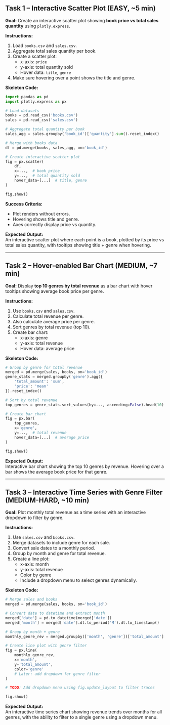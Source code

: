 ## Task 1 – Interactive Scatter Plot (EASY, ~5 min)

**Goal:** Create an interactive scatter plot showing **book price vs total sales quantity** using `plotly.express`.  

**Instructions:**
1. Load `books.csv` and `sales.csv`.
2. Aggregate total sales quantity per book.
3. Create a scatter plot:
   - x-axis: `price`
   - y-axis: total quantity sold
   - Hover data: `title`, `genre`
4. Make sure hovering over a point shows the title and genre.

**Skeleton Code:**
```python
import pandas as pd
import plotly.express as px

# Load datasets
books = pd.read_csv('books.csv')
sales = pd.read_csv('sales.csv')

# Aggregate total quantity per book
sales_agg = sales.groupby('book_id')['quantity'].sum().reset_index()

# Merge with books data
df = pd.merge(books, sales_agg, on='book_id')

# Create interactive scatter plot
fig = px.scatter(
    df,
    x=...,  # book price
    y=...,  # total quantity sold
    hover_data=[...]  # title, genre
)

fig.show()
```

**Success Criteria:**
- Plot renders without errors.
- Hovering shows title and genre.
- Axes correctly display price vs quantity.

**Expected Output:**  
An interactive scatter plot where each point is a book, plotted by its price vs total sales quantity, with tooltips showing title + genre when hovering.

---

## Task 2 – Hover-enabled Bar Chart (MEDIUM, ~7 min)

**Goal:** Display **top 10 genres by total revenue** as a bar chart with hover tooltips showing average book price per genre.

**Instructions:**
1. Use `books.csv` and `sales.csv`.
2. Calculate total revenue per genre.
3. Also calculate average price per genre.
4. Sort genres by total revenue (top 10).
5. Create bar chart:
   - x-axis: genre
   - y-axis: total revenue
   - Hover data: average price

**Skeleton Code:**
```python
# Group by genre for total revenue
merged = pd.merge(sales, books, on='book_id')
genre_stats = merged.groupby('genre').agg({
    'total_amount': 'sum',
    'price': 'mean'
}).reset_index()

# Sort by total revenue
top_genres = genre_stats.sort_values(by=..., ascending=False).head(10)

# Create bar chart
fig = px.bar(
    top_genres,
    x='genre',
    y=...,  # total revenue
    hover_data=[...]  # average price
)

fig.show()
```

**Expected Output:**  
Interactive bar chart showing the top 10 genres by revenue. Hovering over a bar shows the average book price for that genre.

---

## Task 3 – Interactive Time Series with Genre Filter (MEDIUM-HARD, ~10 min)

**Goal:** Plot monthly total revenue as a time series with an interactive dropdown to filter by genre.

**Instructions:**
1. Use `sales.csv` and `books.csv`.
2. Merge datasets to include genre for each sale.
3. Convert sale dates to a monthly period.
4. Group by month and genre for total revenue.
5. Create a line plot:
   - x-axis: month
   - y-axis: total revenue
   - Color by genre
   - Include a dropdown menu to select genres dynamically.

**Skeleton Code:**
```python
# Merge sales and books
merged = pd.merge(sales, books, on='book_id')

# Convert date to datetime and extract month
merged['date'] = pd.to_datetime(merged['date'])
merged['month'] = merged['date'].dt.to_period('M').dt.to_timestamp()

# Group by month + genre
monthly_genre_rev = merged.groupby(['month', 'genre'])['total_amount'].sum().reset_index()

# Create line plot with genre filter
fig = px.line(
    monthly_genre_rev,
    x='month',
    y='total_amount',
    color='genre'
    # Later: add dropdown for genre filter
)

# TODO: Add dropdown menu using fig.update_layout to filter traces

fig.show()
```

**Expected Output:**  
An interactive time series chart showing revenue trends over months for all genres, with the ability to filter to a single genre using a dropdown menu.